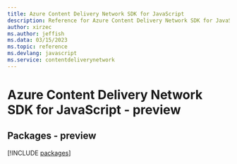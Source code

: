 ```yaml
---
title: Azure Content Delivery Network SDK for JavaScript
description: Reference for Azure Content Delivery Network SDK for JavaScript
author: xirzec
ms.author: jeffish
ms.data: 03/15/2023
ms.topic: reference
ms.devlang: javascript
ms.service: contentdeliverynetwork
---
```

# Azure Content Delivery Network SDK for JavaScript - preview
## Packages - preview
[!INCLUDE [packages](content-delivery-network-index.md)]